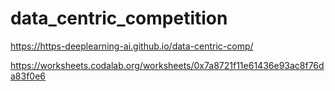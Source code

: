 # data_centric_competition
https://https-deeplearning-ai.github.io/data-centric-comp/

https://worksheets.codalab.org/worksheets/0x7a8721f11e61436e93ac8f76da83f0e6
